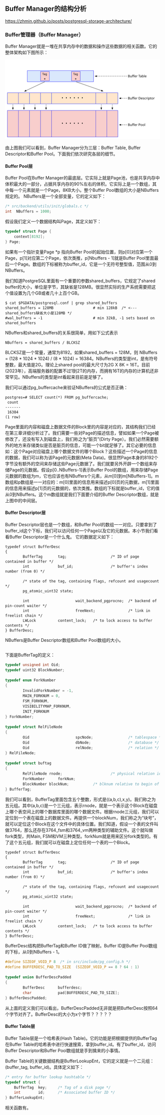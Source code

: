
## Buffer Manager的结构分析

https://zhmin.github.io/posts/postgresql-storage-architecture/

### Buffer管理器（Buffer Manager）

Buffer Manager就是一堆在共享内存中的数据和操作这些数据的相关函数。它的整体架构如下图所示：

![](d0013.svg)

由上图我们可以看到，Buffer Manager分为三层：Buffer Table, Buffer Descriptor和Buffer Pool。下面我们依次研究各层的细节。

#### Buffer Pool层 
Buffer Pool在Buffer Manager的最底层。它实际上就是Page池，也是共享内存中体积最大的一部分，占据共享内存的90%左右的体积。它实际上是一个数组，其中每一个元素就是一个Page，8KB大小。整个Buffer Pool数组的大小是NBuffers规定的。 NBuffers是一个全部变量，它的定义如下：
```c
/* src/backend/utils/init/globals.c */
int  NBuffers = 1000;
```
假设我们定义一个数据结构叫Page，其定义如下：
```c
typedef struct Page {
    context[8192];
} Page;
```
如果有一个指针变量Page *p 指向Buffer Pool的起始位置，则p[0]对应第一个Page，p[1]对应第二个Page，依次类推，p[Nbuffers - 1]就是Buffer Pool里面最后一个Page。数组的下标被称为buffer_id，它是一个无符号整型值，范围从0到NBuffers。

我们知道PostgreSQL里面有一个重要的参数shared_buffers，它规定了shared buffer的大小，单位是字节，其缺省是128MB。很显然实际的生产系统需要把这个值设置为几个GB或者几十上百个GB。
```
$ cat $PGDATA/postgresql.conf | grep shared_buffers
shared_buffers = 128MB                  # min 128kB  /* <--- shared_buffers缺省大小是128MB */
#wal_buffers = -1                       # min 32kB, -1 sets based on shared_buffers
```
NBuffers和shared_buffers的关系很简单，用如下公式表示
```
NBuffers = shared_buffers / BLCKSZ
```
BLCKSZ是一个常量，通常为8192。如果shared_buffers = 128M，则 NBuffers = (128 * 1024 * 1024) / (8 * 1024) = 16384。NBuffers的类型是int，是有符号整数，最大值是2G。理论上shared pool的最大尺寸为2G X 8K = 16T。目前(2023年），高端服务器的配置不过1到2T的内存，而拥有16T的内存的计算机还非常罕见。NBuffers的类型是int看起来目前是足够了。

我们可以通过pg_buffercache来验证NBuffers的公式是否正确：
```
postgres=# SELECT count(*) FROM pg_buffercache;
 count
-------
 16384
(1 row)
```

Page里面的内容和磁盘上数据文件的Block里的内容是对应的，其结构我们已经在第三章详细分析过了。我们需要一些对Page的描述信息，譬如如果一个Page被修改了，还没有写入到磁盘上，我们称之为“脏页”(Dirty Page）。我们必然需要额外的地方来存储类似是否是脏页的信息，可能一个bit就足够了。其它必要的信息如：这个Page对应磁盘上哪个数据文件的哪个Block？这些描述一个Page的信息的数据，我们可以称为该Page的元数据(Meta Data)。很显然Page本身的8192个字节没有额外的空间来存储这些Page元数据了。我们就要另外开辟一个数组来存储Page的元数据。假设p[0..NBuffers-1]表示Buffer Pool的数组，用来存储Page元数据的数组为m，它也应该也有NBuffers个元素，从m[0]到m[NBuffers-1]。m数组和p数组是一一对应的：m[0]里面的信息用来描述p[0]页的元数据，m[1]里面的信息用来描述p[1]页的元数据的，依次类推。数组的下标就是buffer_id，它的值从0到NBuffers。这个m数组就是我们下面要介绍的Buffer Descriptor数组，就是上图中的中间层。

#### Buffer Descriptor层 

Buffer Descriptor层也是一个数组，和Buffer Pool的数组一一对应。只要拿到了buffer_id这个下标，我们可以访问任何一个Page以及它的元数据。本小节我们看看Buffer Descriptor是一个什么鬼。
它的数据定义如下：
```
typedef struct BufferDesc
{
        BufferTag       tag;                    /* ID of page contained in buffer */
        int             buf_id;                 /* buffer's index number (from 0) */

        /* state of the tag, containing flags, refcount and usagecount */
        pg_atomic_uint32 state;

        int                     wait_backend_pgprocno;  /* backend of pin-count waiter */
        int                     freeNext;               /* link in freelist chain */
        LWLock          content_lock;   /* to lock access to buffer contents */
} BufferDesc;
```
NBuffers是Buffer Descriptor数组和Buffer Pool数组的大小。
```c

```


下面是BufferTag的定义：

```c
typedef unsigned int Oid;
typedef uint32 BlockNumber;

typedef enum ForkNumber
{
        InvalidForkNumber = -1,
        MAIN_FORKNUM = 0,
        FSM_FORKNUM,
        VISIBILITYMAP_FORKNUM,
        INIT_FORKNUM
} ForkNumber;

typedef struct RelFileNode
{
        Oid                     spcNode;                /* tablespace */
        Oid                     dbNode;                 /* database */
        Oid                     relNode;                /* relation */
} RelFileNode;

typedef struct buftag
{
        RelFileNode rnode;                      /* physical relation identifier */
        ForkNumber      forkNum;
        BlockNumber blockNum;           /* blknum relative to begin of reln */
} BufferTag;

```
我们可以看到，BufferTag里面包含五个整数，形式是((a,b,c),x,y)。我们称之为五元组。其中(a,b,c)是一个三元组，表示rnode，就是一个表示这个Block在磁盘上哪个表空间上的哪个数据库里面的哪个数据文件。根据rnode三元组，我们可以定位到一个表在磁盘上的数据文件。再提供一个blockNum，我们称之为“块号”，就可以定位这个Block在这个文件中的具体位置。我们知道，假设一个表的文件叫做3764，那么还存在3764_fsm和3764_vm两种类型的辅助文件。这个就叫做fork类型，共Main, FSM和VM三种类型。forkNum就是用来区分fork类型的。有了这个五元组，我们就可以在磁盘上定位任何一个表的一个Block。

```
typedef struct BufferDesc
{
        BufferTag       tag;                    /* ID of page contained in buffer */
        int             buf_id;                 /* buffer's index number (from 0) */

        /* state of the tag, containing flags, refcount and usagecount */
        pg_atomic_uint32 state;

        int                     wait_backend_pgprocno;  /* backend of pin-count waiter */
        int                     freeNext;               /* link in freelist chain */
        LWLock          content_lock;   /* to lock access to buffer contents */
} BufferDesc;
```
BufferDesc结构把BufferTag和Buffer ID做了映射。Buffer ID是Buffer Pool数组的下标，从0到NBuffers - 1。

```c
#define SIZEOF_VOID_P 8  /* in src/include/pg_config.h */
#define BUFFERDESC_PAD_TO_SIZE  (SIZEOF_VOID_P == 8 ? 64 : 1)

typedef union BufferDescPadded
{
        BufferDesc      bufferdesc;
        char            pad[BUFFERDESC_PAD_TO_SIZE];
} BufferDescPadded;
```
从上面的定义我们可以看出，BufferDescPadded无非就是把BufferDesc按照64个字节对齐了。BufferDesc的大小为x个字节？？？？？

#### Buffer Table层 

Buffer Table层是一个哈希表(Hash Table)。它的功能是把根据提供的BufferTag在Buffer Table的哈希表中进行快速搜索，拿到buffer_id。有了buffer_id，访问Buffer Descriptor和Buffer Pool数组就是手到擒来的小事情。

Buffer Table的关键数据结构是BufferLookupEnt，它的定义就是一个二元组：(buffer_tag, buffer_id)。具体定义如下：
```c
/* entry for buffer lookup hashtable */
typedef struct {
    BufferTag  key;     /* Tag of a disk page */
    int        id;      /* Associated buffer ID */
} BufferLookupEnt;
```
相关函数有。

